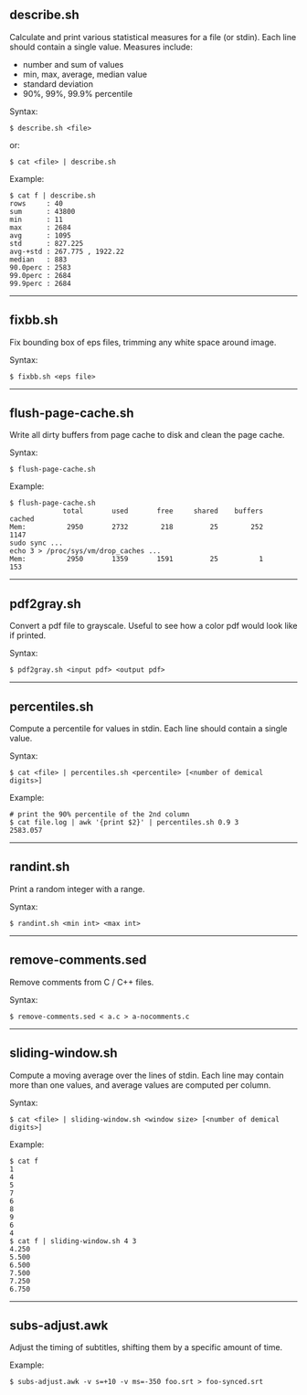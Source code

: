 describe.sh
-----------

Calculate and print various statistical measures for a file (or stdin). Each line should contain a single value. Measures include:
 - number and sum of values
 - min, max, average, median value
 - standard deviation
 - 90%, 99%, 99.9% percentile

Syntax:
```shell
$ describe.sh <file>
```
or:
```shell
$ cat <file> | describe.sh
```

Example:
```shell
$ cat f | describe.sh
rows     : 40
sum      : 43800
min      : 11
max      : 2684
avg      : 1095
std      : 827.225
avg-+std : 267.775 , 1922.22
median   : 883
90.0perc : 2583
99.0perc : 2684
99.9perc : 2684

```
---

fixbb.sh
--------

Fix bounding box of eps files, trimming any white space around image.

Syntax:
```shell
$ fixbb.sh <eps file>
```

---

flush-page-cache.sh
-------------------

Write all dirty buffers from page cache to disk and clean the page cache.

Syntax:
```shell
$ flush-page-cache.sh
```

Example:
```shell
$ flush-page-cache.sh
             total       used       free     shared    buffers     cached
Mem:          2950       2732        218         25        252       1147
sudo sync ...
echo 3 > /proc/sys/vm/drop_caches ...
Mem:          2950       1359       1591         25          1        153

```

---


pdf2gray.sh
-----------

Convert a pdf file to grayscale. Useful to see how a color pdf would look like if printed.

Syntax:
```shell
$ pdf2gray.sh <input pdf> <output pdf>
```

---

percentiles.sh
--------------

Compute a percentile for values in stdin. Each line should contain a single value.

Syntax:
```shell
$ cat <file> | percentiles.sh <percentile> [<number of demical digits>]
```

Example:
```shell
# print the 90% percentile of the 2nd column
$ cat file.log | awk '{print $2}' | percentiles.sh 0.9 3 
2583.057
```

---

randint.sh
----------

Print a random integer with a range.

Syntax:
```shell
$ randint.sh <min int> <max int>
```

---

remove-comments.sed
-------------------

Remove comments from C / C++ files.


Syntax:
```shell
$ remove-comments.sed < a.c > a-nocomments.c
```

---

sliding-window.sh
-----------------

Compute a moving average over the lines of stdin. Each line may contain more than one values, and average values are computed per column.


Syntax:
```shell
$ cat <file> | sliding-window.sh <window size> [<number of demical digits>]
```

Example:
```shell
$ cat f 
1
4
5
7
6
8
9
6
4
$ cat f | sliding-window.sh 4 3
4.250 
5.500 
6.500 
7.500 
7.250 
6.750 

```

---


subs-adjust.awk
---------------

Adjust the timing of subtitles, shifting them by a specific amount of time.


Example:
```shell
$ subs-adjust.awk -v s=+10 -v ms=-350 foo.srt > foo-synced.srt
```
